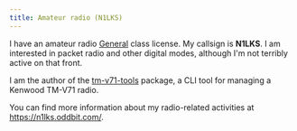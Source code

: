 ```yaml
---
title: Amateur radio (N1LKS)
---
```


I have an amateur radio [General] class license. My callsign is **N1LKS**. I am interested in packet radio and other digital modes, although I'm not terribly active on that front.

I am the author of the [tm-v71-tools] package, a CLI tool for managing a Kenwood TM-V71 radio.

You can find more information about my radio-related activities at <https://n1lks.oddbit.com/>.

[general]: http://www.arrl.org/getting-licensed
[tm-v71-tools]: https://github.com/larsks/tm-v71-tools
